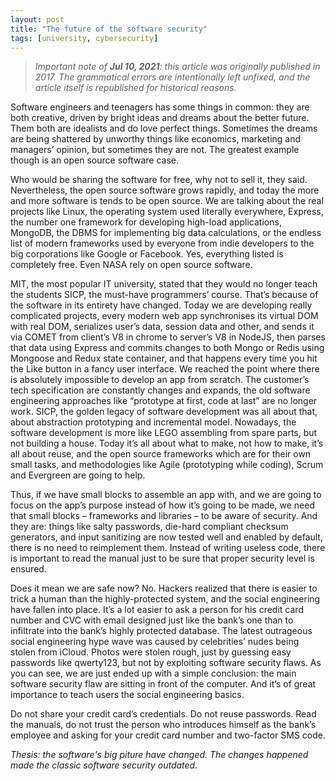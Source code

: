 ```yaml
---
layout: post
title: "The future of the software security"
tags: [university, cybersecurity]
---
```


> _Important note of **Jul 10, 2021**: this article was originally published in 2017. The grammatical errors are intentionally left unfixed, and the article itself is republished for historical reasons._

Software engineers and teenagers has some things in common: they are both creative, driven by bright ideas and dreams about the better future. Them both are idealists and do love perfect things. Sometimes the dreams are being shattered by unworthy things like economics, marketing and managers’ opinion, but sometimes they are not. The greatest example though is an open source software case.

Who would be sharing the software for free, why not to sell it, they said. Nevertheless, the open source software grows rapidly, and today the more and more software is tends to be open source. We are talking about the real projects like Linux, the operating system used literally everywhere, Express, the number one framework for developing high-load applications, MongoDB, the DBMS for implementing big data calculations, or the endless list of modern frameworks used by everyone from indie developers to the big corporations like Google or Facebook. Yes, everything listed is completely free. Even NASA rely on open source software.

MIT, the most popular IT university, stated that they would no longer teach the students SICP, the must-have programmers’ course. That’s because of the software in its entirety have changed. Today we are developing really complicated projects, every modern web app synchronises its virtual DOM with real DOM, serializes user’s data, session data and other, and sends it via COMET from client’s V8 in chrome to server’s V8 in NodeJS, then parses that data using Express and commits changes to both Mongo or Redis using Mongoose and Redux state container, and that happens every time you hit the Like button in a fancy user interface. We reached the point where there is absolutely impossible to develop an app from scratch. The customer’s tech specification are constantly changes and expands, the old software engineering approaches like “prototype at first, code at last” are no longer work. SICP, the golden legacy of software development was all about that, about abstraction prototyping and incremental model. Nowadays, the software development is more like LEGO assembling from spare parts, but not building a house. Today it’s all about what to make, not how to make, it’s all about reuse, and the open source frameworks which are for their own small tasks, and methodologies like Agile (prototyping while coding), Scrum and Evergreen are going to help.

Thus, if we have small blocks to assemble an app with, and we are going to focus on the app’s purpose instead of how it’s going to be made, we need that small blocks – frameworks and libraries – to be aware of security. And they are: things like salty passwords, die-hard compliant checksum generators, and input sanitizing are now tested well and enabled by default, there is no need to reimplement them. Instead of writing useless code, there is important to read the manual just to be sure that proper security level is ensured.

Does it mean we are safe now? No. Hackers realized that there is easier to trick a human than the highly-protected system, and the social engineering have fallen into place. It’s a lot easier to ask a person for his credit card number and CVC with email designed just like the bank’s one than to infiltrate into the bank’s highly protected database. The latest outrageous social engineering hype wave was caused by celebrities’ nudes being stolen from iCloud. Photos were stolen rough, just by guessing easy passwords like qwerty123, but not by exploiting software security flaws. As you can see, we are just ended up with a simple conclusion: the main software security flaw are sitting in front of the computer. And it’s of great importance to teach users the social engineering basics.

Do not share your credit card’s credentials. Do not reuse passwords. Read the manuals, do not trust the person who introduces himself as the bank’s employee and asking for your credit card number and two-factor SMS code.

_Thesis: the software's big piture have changed. The changes happened made the classic software security outdated._
